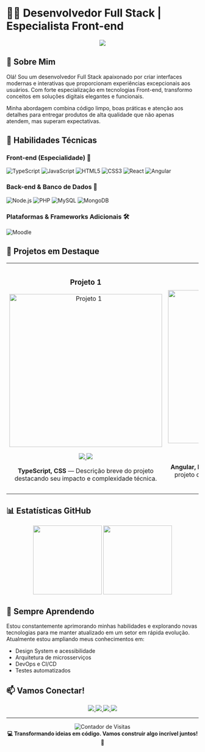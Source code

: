 # 👨‍💻 Desenvolvedor Full Stack | Especialista Front-end

<div align="center">
  <img src="https://readme-typing-svg.herokuapp.com/?lines=Desenvolvedor+Full+Stack;Especialista+em+Front-end;Criando+experiências+digitais+incríveis&font=Fira%20Code&center=true&width=440&height=45&color=f75c7e&vCenter=true&size=22">
</div>

## 👋 Sobre Mim

Olá! Sou um desenvolvedor Full Stack apaixonado por criar interfaces modernas e interativas que proporcionam experiências excepcionais aos usuários. Com forte especialização em tecnologias Front-end, transformo conceitos em soluções digitais elegantes e funcionais.

Minha abordagem combina código limpo, boas práticas e atenção aos detalhes para entregar produtos de alta qualidade que não apenas atendem, mas superam expectativas.

## 🚀 Habilidades Técnicas

### Front-end (Especialidade) 💪
![TypeScript](https://img.shields.io/badge/-TypeScript-3178C6?style=for-the-badge&logo=typescript&logoColor=white)
![JavaScript](https://img.shields.io/badge/-JavaScript-F7DF1E?style=for-the-badge&logo=javascript&logoColor=black)
![HTML5](https://img.shields.io/badge/-HTML5-E34F26?style=for-the-badge&logo=html5&logoColor=white)
![CSS3](https://img.shields.io/badge/-CSS3-1572B6?style=for-the-badge&logo=css3&logoColor=white)
![React](https://img.shields.io/badge/-React-61DAFB?style=for-the-badge&logo=react&logoColor=black)
![Angular](https://img.shields.io/badge/-Angular-DD0031?style=for-the-badge&logo=angular&logoColor=white)

### Back-end & Banco de Dados 🔧
![Node.js](https://img.shields.io/badge/-Node.js-339933?style=for-the-badge&logo=nodedotjs&logoColor=white)
![PHP](https://img.shields.io/badge/-PHP-777BB4?style=for-the-badge&logo=php&logoColor=white)
![MySQL](https://img.shields.io/badge/-MySQL-4479A1?style=for-the-badge&logo=mysql&logoColor=white)
![MongoDB](https://img.shields.io/badge/-MongoDB-47A248?style=for-the-badge&logo=mongodb&logoColor=white)

### Plataformas & Frameworks Adicionais 🛠️
![Moodle](https://img.shields.io/badge/-Moodle-F98012?style=for-the-badge&logo=moodle&logoColor=white)

## 💼 Projetos em Destaque

<div align="center">
  <table>
    <tr>
      <td width="50%">
        <h3 align="center">Projeto 1</h3>
        <div align="center">
          <a href="https://github.com/luccagoltzman/Assistant" target="_blank">
            <img src="https://via.placeholder.com/500x300/4a90e2/ffffff?text=Projeto+1" width="400" alt="Projeto 1">
          </a>
          <p>
            <a href="luccagoltzman.github.io/portifolio/#" target="_blank">
              <img src="https://img.shields.io/badge/Código-ff7851?style=for-the-badge&logo=github&logoColor=white">
            </a>
            <a href="https://github.com/luccagoltzman/commemorative-date" target="_blank">
              <img src="https://img.shields.io/badge/Demo-5C5C5C?style=for-the-badge&logo=vercel&logoColor=white">
            </a>
          </p>
          <p><strong>TypeScript, CSS</strong> — Descrição breve do projeto destacando seu impacto e complexidade técnica.</p>
        </div>
      </td>
      <td width="50%">
        <h3 align="center">Projeto 2</h3>
        <div align="center">
          <a href="LINK_DO_SEU_PROJETO" target="_blank">
            <img src="https://via.placeholder.com/500x300/6c5ce7/ffffff?text=Projeto+2" width="400" alt="Projeto 2">
          </a>
          <p>
            <a href="LINK_DO_REPOSITÓRIO" target="_blank">
              <img src="https://img.shields.io/badge/Código-ff7851?style=for-the-badge&logo=github&logoColor=white">
            </a>
            <a href="LINK_DO_DEMO" target="_blank">
              <img src="https://img.shields.io/badge/Demo-5C5C5C?style=for-the-badge&logo=vercel&logoColor=white">
            </a>
          </p>
          <p><strong>Angular, Node.js, MongoDB</strong> — Descrição breve do projeto destacando seu impacto e complexidade técnica.</p>
        </div>
      </td>
    </tr>
  </table>
</div>

## 📊 Estatísticas GitHub

<div align="center">
  <img height="180em" src="https://github-readme-stats.vercel.app/api?username=SEU_USERNAME&show_icons=true&theme=radical&include_all_commits=true&count_private=true"/>
  <img height="180em" src="https://github-readme-stats.vercel.app/api/top-langs/?username=SEU_USERNAME&layout=compact&langs_count=7&theme=radical"/>
</div>

## 🌱 Sempre Aprendendo

Estou constantemente aprimorando minhas habilidades e explorando novas tecnologias para me manter atualizado em um setor em rápida evolução. Atualmente estou ampliando meus conhecimentos em:

- Design System e acessibilidade
- Arquitetura de microsserviços
- DevOps e CI/CD
- Testes automatizados

## 📫 Vamos Conectar!

<div align="center">
  <a href="mailto:SEU_EMAIL@gmail.com">
    <img src="https://img.shields.io/badge/-Email-D14836?style=for-the-badge&logo=gmail&logoColor=white"/>
  </a>
  <a href="https://linkedin.com/in/SEU_LINKEDIN" target="_blank">
    <img src="https://img.shields.io/badge/-LinkedIn-0077B5?style=for-the-badge&logo=linkedin&logoColor=white"/>
  </a>
  <a href="https://SEU_PORTFOLIO.com" target="_blank">
    <img src="https://img.shields.io/badge/-Portfolio-000000?style=for-the-badge&logo=react&logoColor=white"/>
  </a>
  <a href="https://wa.me/SEU_WHATSAPP" target="_blank">
    <img src="https://img.shields.io/badge/-WhatsApp-25D366?style=for-the-badge&logo=whatsapp&logoColor=white"/>
  </a>
</div>

---

<div align="center">
  <img src="https://komarev.com/ghpvc/?username=SEU_USERNAME&color=blueviolet&style=for-the-badge" alt="Contador de Visitas"/>
</div>

<div align="center">
  <strong>💻 Transformando ideias em código. Vamos construir algo incrível juntos! 🚀</strong>
</div>
